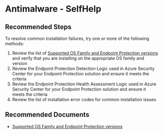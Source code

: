 
<properties
    pageTitle="Antimaware - SelfHelp"
    description="Antimalware - SelfHelp"
    service="microsoft.operationalinsights"
    resource="workspaces"
	symptomID=""
	infoBubbleText=""
    authors="rakena, sasupp"
    ms.author="rakena, sasupp"
    displayorder="1"
    selfHelpType="generic"
    supportTopicIds="32612429"
    resourceTags=""
    productPesIds="15725"
    cloudEnvironments="Public, Fairfax"
	articleId="544ce849-b24d-4e73-90e1-51655deb5d69"
/>

# Antimalware - SelfHelp

## **Recommended Steps**
To resolve common installation failures, try one or more of the following methods:

1. Review the list of [Supported OS Family and Endpoint Protection versions](https://docs.microsoft.com/azure/security-center/security-center-os-coverage) and verify that you are installing on the appropriate OS family and version
2. Review the Endpoint Protection Detection Logic used in Azure Security Center for your Endpoint Protection solution and ensure it meets the criteria
3. Review the Endpoint Protection Health Assessment Logic used in Azure Security Center for your Endpoint Protection solution and ensure it meets the criteria
4. Review the list of installation error codes for common installation issues

## **Recommended Documents**

* [Supported OS Family and Endpoint Protection versions](https://docs.microsoft.com/azure/security-center/security-center-os-coverage)
